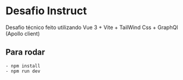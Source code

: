 # Desafio Instruct

Desafio técnico feito utilizando Vue 3 + Vite + TailWind Css + GraphQl (Apollo client)

## Para rodar
```
- npm install
- npm run dev
```
